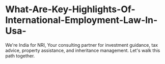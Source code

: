 # What-Are-Key-Highlights-Of-International-Employment-Law-In-Usa-
We're India for NRI, Your consulting partner for investment guidance, tax advice, property assistance, and inheritance management. Let's walk this path together.
